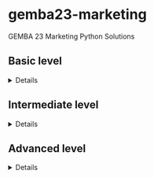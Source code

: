 # gemba23-marketing
GEMBA 23 Marketing Python Solutions

## Basic level

<details>

### 5 - Creating your own function
### 6 - Lists

### 7 - Loops
[loops-exercise1.py](https://github.com/mremini/gemba23-marketing/Python/loops-exercise1.py)

```
def length_of_longest_word(word_list):
    max_length = 0
    for word in word_list:
        if len(word) > max_length:
            max_length = len(word)
    return max_length

```

[loops-exercise2.py](https://github.com/mremini/gemba23-marketing/Python/loops-exercise2.py

```
def sum_leq(num):
	somme=0
	for in in range(1,num+1)
		somme=somme+in
	return somme

s= sum_leq(100)
s

```


### 8 - FunctionsII Advanced Topics

### 9 - Boolean Logic


[bool-exercise1.py](https://github.com/mremini/gemba23-marketing/Python/bool-exercise1.py

    ![bool-exercise1.py(images/bool-exc1.png)
```
def get_loyalty_program(customer_spending_usd):
    status = "no status"
    if customer_spending_usd > 20000 and customer_spending_usd < 50000:
        status="gold"
    elif customer_spending_usd > 50000:
        status="platinum"
    else:
        status = "no status"
    return status
```
</details>

## Intermediate level

<details>

### 1 - Loading Data into Python

### 2 - Matlolib

### 3 - The numpy Module

### 4 - Principal Component Analysis

### 5 - Multi Dimension SCaling

### 6 - CLuster abalysis

### 7 - Linear Regression

### 8 - Logistic Regression

### 9 - Metrics: EValuating Model Accuracy

</details>


## Advanced level

<details>

### 1 - Neural Netwroks

### 2 - Building and Training Neural Networks

### 3 - Training Neural Networks

### 4 - Overfitting

### 5 - Applying Neural Networks to Business Problems

### 6 - Transfer Learning - Standing on the shoulders of Giants

</details>